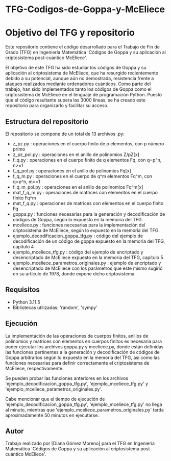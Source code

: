 # TFG-Codigos-de-Goppa-y-McEliece

# Objetivo del TFG y repositorio
Este repositorio contiene el código desarrollado para el Trabajo de Fin de Grado (TFG) en Ingeniería Matemática 'Códigos de Goppa y su aplicación al criptosistema post-cuántico McEliece'.

El objetivo de este TFG ha sido estudiar los códigos de Goppa y su aplicación al criptosistema de McEliece, que ha resurgido recientemente debido a su potencial, aunque aún no demostrada, resistencia frente a ataques realizados mediante ordenadores cuánticos. Como parte del trabajo, han sido implementados tanto los códigos de Goppa como el criptosistema de McEliece en el lenguaje de programación Python. Puesto que el código resultante supera las 3000 líneas, se ha creado este repositorio para organizarlo y facilitar su acceso.

## Estructura del repositorio
El repositorio se compone de un total de 13 archivos .py:
- z_pz.py : operaciones en el cuerpo finito de p elementos, con p número primo
- z_pz_pol.py : operaciones en el anillo de polinomios Z/pZ[x]
- f_q.py : operaciones en el cuerpo finito de q elementos Fq, con q=p^n, n>=1
- f_q_pol.py : operaciones en el anillo de polinomios Fq[x]
- f_q_m.py : operaciones en el cuerpo de q^m elementos Fq^m, con q=p^n, m>=1
- f_q_m_pol.py : operaciones en el anillo de polinomios Fq^m[x]
- mat_f_q_m.py : operaciones de matrices con elementos en el cuerpo finito Fq^m
- mat_f_q.py : operaciones de matrices con elementos en el cuerpo finito Fq
- goppa.py : funciones necesarias para la generación y decodificación de códigos de Goppa, según lo expuesto en la memoria del TFG. 
- mceliece.py : funciones necesarias para la implementación del criptosistema de McEliece, según lo expuesto en la memoria del TFG. 
- ejemplo_decodificacion_goppa_tfg.py : código del ejemplo de decodificación de un código de goppa expuesto en la memoria del TFG, capítulo 4
- ejemplo_mceliece_tfg.py : código del ejemplo de encriptado y desencriptado de McEliece expuesto en la memoria del TFG, capítulo 5
- ejemplo_mceliece_parametros_originales.py : ejemplo de encriptado y desencriptado de McEliece con los parámetros que este mismo sugirió en su artículo de 1978, donde expone dicho criptosistema.

## Requisitos
- Python 3.11.5
- Bibliotecas utilizadas: 'random', 'sympy'

## Ejecución
La implementación de las operaciones de cuerpos finitos, anillos de polinomios y matrices con elementos en cuerpos finitos es necesaria para poder ejecutar los archivos
goppa.py y mceliece.py, donde están definidas las funciones pertinentes a la generación y decodificación de códigos de Goppa arbitrarios según lo expuesto en la memoria del TFG, así como las funciones necesarias para definir correctamente el criptosistema de McEliece, respectivamente.

Se pueden probar las funciones anteriores en los archivos 'ejemplo_decodificacion_goppa_tfg.py', 'ejemplo_mceliece_tfg.py' y 'ejemplo_mceliece_parametros_originales.py'. 

Cabe mencionar que el tiempo de ejecución de 'ejemplo_decodificacion_goppa_tfg.py', 'ejemplo_mceliece_tfg.py' no llega al minuto, mientras que 'ejemplo_mceliece_parametros_originales.py' tarda aproximadamente 50 minutos en ejecutarse. 

## Autor
Trabajo realizado por [Diana Gómez Moreno] para el TFG en Ingeniería Matemática 'Códigos de Goppa y su aplicación al criptosistema post-cuántico McEliece'.
